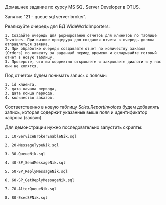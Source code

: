 Домашнее задание по курсу MS SQL Server Developer в OTUS.

Занятие "21 - queue sql server broker".

Реализуйте очередь для БД WideWorldImporters:
	
	1. Создайте очередь для формирования отчетов для клиентов по таблице Invoices. При вызове процедуры для создания отчета в очередь должна отправляться заявка.
	2. При обработке очереди создавайте отчет по количеству заказов (Orders) по клиенту за заданный период времени и складывайте готовый отчет в новую таблицу.
	3. Проверьте, что вы корректно открываете и закрываете диалоги и у нас они не копятся.
	
Под отчетом будем понимать запись с полями:
	
	1. id клиента,
	2. дата начала периода,
	3. дата конца периода,
	4. количество заказов.

Соответственно в новую таблицу *Sales.ReportInvoices* будем добавлять запись, которая содержит указанные выше поля и идентификатор запроса (заявки).

Для демонстрации нужно последовательно запустить скрипты:

	1. 10-ServiceBrokerEnableNik.sql

	2. 20-MessageTypeNik.sql

	3. 30-QueueNik.sql
	
	4. 40-SP_SendMessageNik.sql
	
	5. 50-SP_ReplyMessageNik.sql
	
	6. 60-SP_GetReplyMessageNik.sql
	
	7. 70-AlterQueueNik.sql
	
	8. 80-ExecSPNik.sql
	
	









